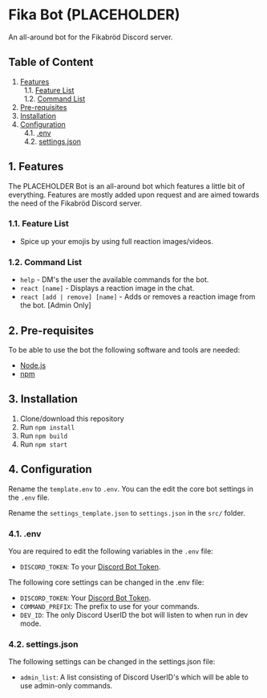 # Fika Bot (PLACEHOLDER)

An all-around bot for the Fikabröd Discord server.

## Table of Content

1. [Features](#features)\
&nbsp; <!-- Indent -->
1.1. [Feature List](#feature-list)\
&nbsp; <!-- Indent -->
1.2. [Command List](#command-list)
2. [Pre-requisites](#pre-requisites)
3. [Installation](#installation)
4. [Configuration](#configuration)\
&nbsp; <!-- Indent -->
4.1. [.env](#dotenv)\
&nbsp; <!-- Indent -->
4.2. [settings.json](#settings-json)

## 1. Features
<a name="features"></a>

The PLACEHOLDER Bot is an all-around bot which
features a little bit of everything. Features
are mostly added upon request and are aimed
towards the need of the Fikabröd Discord server.

### 1.1. Feature List
<a name="feature-list"></a>

* Spice up your emojis by using full reaction images/videos.

### 1.2. Command List
<a name="command-list"></a>

* `help` - DM's the user the available commands for the bot.
* `react [name]` - Displays a reaction image in the chat.
* `react [add | remove] [name]` - Adds or removes a reaction image from the bot. [Admin Only]


## 2. Pre-requisites
<a name="pre-requisites"></a>

To be able to use the bot the following software and tools are needed:

* [Node.js](https://nodejs.org)
* [npm](https://www.npmjs.com/get-npm)


## 3. Installation
<a name="installation"></a>

1. Clone/download this repository
2. Run `npm install`
3. Run `npm build`
4. Run `npm start`


## 4. Configuration
<a name="configuration"></a>

Rename the `template.env` to `.env`. You can the edit the core bot settings in the `.env` file.

Rename the `settings_template.json` to `settings.json` in the `src/` folder.

### 4.1. .env
<a name="dotenv"></a>

You are required to edit the following variables in the `.env` file:
* `DISCORD_TOKEN`: To your [Discord Bot Token](https://discord.com/developers).

The following core settings can be changed in the .env file:

* `DISCORD_TOKEN`: Your [Discord Bot Token](https://discord.com/developers).
* `COMMAND_PREFIX`: The prefix to use for your commands.
* `DEV_ID`: The only Discord UserID the bot will listen to when run in dev mode.

### 4.2. settings.json
<a name="settings-json"></a>

The following settings can be changed in the settings.json file:

* `admin_list`: A list consisting of Discord UserID's which will be able to use admin-only commands.